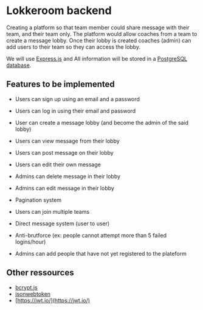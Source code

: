 # Lokkeroom backend

Creating a platform so that team member could share message with their team, and their team only. The platform would allow coaches from a team to create a message lobby. Once their lobby is created coaches (admin) can add users to their team so they can access the lobby.

We will use [Express.js](https://expressjs.com/) and All information will be stored in a [PostgreSQL database](https://www.postgresql.org/).

## Features to be implemented

* Users can sign up using an email and a password
* Users can log in using their email and password
* User can create a message lobby (and become the admin of the said lobby)
* Users can view message from their lobby
* Users can post message on their lobby
* Users can edit their own message

* Admins can delete message in their lobby
* Admins can edit message in their lobby
* Pagination system

* Users can join multiple teams
* Direct message system (user to user)
* Anti-brutforce (ex: people cannot attempt more than 5 failed logins/hour)
* Admins can add people that have not yet registered to the plateform

## Other ressources

* [bcrypt.js](https://www.npmjs.com/package/bcrypt)
* [jsonwebtoken](https://www.npmjs.com/package/jsonwebtoken)
* [https://jwt.io/](https://jwt.io/)